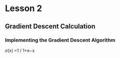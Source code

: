 
# Lesson 2

## Gradient Descent Calculation



### Implementing the Gradient Descent Algorithm

σ(x) =1 / 1+e−x
